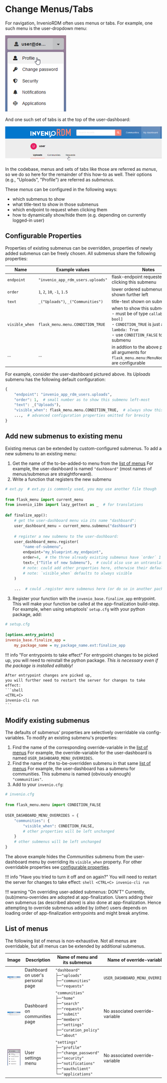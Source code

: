 # Change Menus/Tabs

For navigation, InvenioRDM often uses menus or tabs. For example, one such menu is the user-dropdown menu:

![User-settings menu with its 5 default entries](./img/settings-menu.png)

And one such set of tabs is at the top of the user-dashboard:

![User's personal dashboard with three tabs labeled (left-to-right) "Uploads", "Communities", and "Requests"](./img/user-dashboard.png)

In the codebase, menus and sets of tabs like those are referred as *menus*, so we do so here for the remainder of this how-to as well.
Their options (e.g., "Uploads", "Profile") are referred as *submenus*.

These *menus* can be configured in the following ways:

- which submenus to show
- what title-text to show in those submenus
- which endpoint to request when clicking them
- how to dynamically show/hide them (e.g. depending on currently logged-in user)

## Configurable Properties

Properties of existing submenus can be overridden,
properties of newly added submenus can be freely chosen.
All submenus share the following properties:

| Name           | Example values                       | Notes                                               |
|----------------|--------------------------------------|-----------------------------------------------------|
| `endpoint`     | `"invenio_app_rdm_users.uploads"`    | flask-endpoint requested when clicking this submenu |
| `order`        | `1`, `2`, `10`, `-1`, `1.5`          | lower ordered submenus are shown further left       |
| `text`         | `_("Uploads")`, `_("Communities")`   | title-text shown on submenus                        |
| `visible_when` | `flask_menu.menu.CONDITION_TRUE`     | when to show this submenu<br />- must be of type `callable[[], bool]`<br />- `CONDITION_TRUE` is just a named `lambda: True`<br />- use `CONDITION_FALSE` to hide a submenu |
| ...            | ...                                  | in addtion to the above properties, all arguments for `flask_menu.menu:MenuNode.register` are configurable |

For example, consider the user-dashboard pictured above.
Its *Uploads* submenu has the following default configuration:
```python
{
    "endpoint": "invenio_app_rdm_users.uploads",
    "order": 1,  # small number as to show this submenu left-most
    "text": _("Uploads"),
    "visible_when": flask_menu.menu.CONDITION_TRUE,  # always show this submenu
    ...,  # advanced configuration properties omitted for brevity
}
```

## Add new submenus to existing menu

Existing menus can be extended by custom-configured submenus.
To add a new submenu to an existing menu:

1. Get the name of the to-be-added-to menu from the [list of menus](#list-of-menus)
  For example, the user-dashboard is named `"dashboard"` (most names of menus/submenus are straightforward).
2. Write a function that registers the new submenu
  ```python
  # ext.py  # ext.py is commonly used, you may use another file though

  from flask_menu import current_menu
  from invenio_i18n import lazy_gettext as _  # for translations

  def finalize_app():
      # get the user-dashboard menu via its name "dashboard":
      user_dashboard_menu = current_menu.submenu("dashboard")

      # register a new submenu to the user-dashboard:
      user_dashboard_menu.register(
          "name-of-submenu",
          endpoint="my_blueprint.my_endpoint",
          order=4,  # the three already existing submenus have `order` 1 through 3
          text=_("Title of new Submenu"),  # could also use an untranslated bare string
          # note: could add other properties here, otherwise their default is used
          # note: `visible_when` defaults to always visible
      )

      ...  # could .register more submenus here (or do so in another package)
  ```
3. Register your function with the `invenio_base.finalize_app` entrypoint.
  This will make your function be called at the app-finalization build-step.
  For example, when using setuptools' `setup.cfg` with your python package, add:
  ```ini
  # setup.cfg

  [options.entry_points]
  invenio_base.finalize_app =
      my_package_name = my_package_name.ext:finalize_app
  ```

!!! info "For entrypoints to take effect"
    For entrypoint changes to be picked up, you will need to reinstall the python package.
    *This is necessary even if the package is installed editably!*

    After entrypoint changes are picked up,
    you will further need to restart the server for changes to take effect:
    ```shell
    <CTRL+C>
    invenio-cli run
    ```

## Modify existing submenus

The defaults of submenus' properties are selectively overridable via config-variables.
To modify an existing submenu's properties:

1. Find the name of the corresponding override-variable in the [list of menus](#list-of-menus)
  For example, the override-variable for the user-dashboard is named `USER_DASHBOARD_MENU_OVERRIDES`.
2. Find the name of the to-be-overridden submenu in that same [list of menus](#list-of-menus)
  For example, the user-dashboard has a submenu for communities.
  This submenu is named (obviously enough) `"communities"`.
3. Add to your `invenio.cfg`:
  ```python
  # invenio.cfg

  from flask_menu.menu import CONDITION_FALSE

  USER_DASHBOARD_MENU_OVERRIDES = {
      "communities": {
          "visible_when": CONDITION_FALSE,
          # other properties will be left unchanged
      }
      # other submenus will be left unchanged
  }
  ```

The above example hides the *Communities* submenu from the user-dashboard menu
by overriding its `visible_when` property.
For other overridable properties see [configurable properties](#configurable-properties).

!!! info "Have you tried to turn it off and on again?"
    You will need to restart the server for changes to take effect:
    ```shell
    <CTRL+C>
    invenio-cli run
    ```

!!! warning "On overriding user-added submenus: DON'T"
    Currently, (sub)menu-overrides are adopted at app-finalization.
    Users adding their own submenus (as described above) is also done at app-finalization.
    Hence attempting to override submenus added by (other) users depends on
    loading order of app-finalization entrypoints and might break anytime.

## List of menus

The following list of menus is non-exhaustive.
Not all menus are overridable, but all menus can be extended by additional submenus.

| Image | Description | Name of menu and its submenus | Name of override-variable |
|-------|-------------|-------------------------------|---------------------------|
| ![User's personal dashboard with three tabs labeled (left-to-right) "Uploads", "Communities", and "Requests"](./img/user-dashboard.png) | Dashboard on user's personal page | `"dashboard"`<br />├─`"uploads"`<br />├─`"communities"`<br /> └─`"requests"` | `USER_DASHBOARD_MENU_OVERRIDES` |
| ![Communities dashboard with its 6 default tabs](./img/communities-dashboard.png) | Dashboard on communities page | `"communities"`<br />├─`"home"`<br />├─`"search"`<br />├─`"requests"`<br />├─`"submit"`<br />├─`"members"`<br />├─`"settings"`<br />├─`"curation_policy"`<br />└─`"about"` | No associated override-variable |
| ![User-settings menu with its 5 default entries](./img/settings-menu.png) | User settings menu | `"settings"`<br />├─`"profile"`<br />├─`"change_password"`<br />├─`"security"`<br />├─`"notifications"`<br />├─`"oauthclient"`<br />└─`"applications"` | No associated override-variable |
